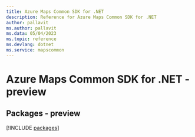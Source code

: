 ```yaml
---
title: Azure Maps Common SDK for .NET
description: Reference for Azure Maps Common SDK for .NET
author: pallavit
ms.author: pallavit
ms.data: 05/04/2023
ms.topic: reference
ms.devlang: dotnet
ms.service: mapscommon
---
```

# Azure Maps Common SDK for .NET - preview
## Packages - preview
[!INCLUDE [packages](maps-common-index.md)]